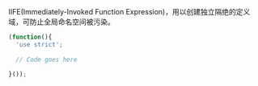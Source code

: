 IIFE(Immediately-Invoked Function Expression)，用以创建独立隔绝的定义域，可防止全局命名空间被污染。
```js
(function(){
  'use strict';
 
  // Code goes here
 
}());
```
    